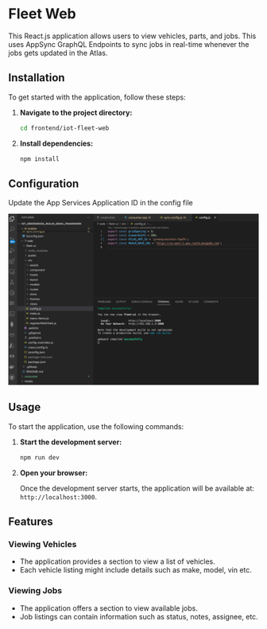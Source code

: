 # Fleet Web

This React.js application allows users to view vehicles, parts, and jobs. This uses AppSync GraphQL Endpoints to sync jobs in real-time whenever the jobs gets updated in the Atlas. 

## Installation

To get started with the application, follow these steps:

1. **Navigate to the project directory:**

    ```bash
    cd frontend/iot-fleet-web
    ```

2. **Install dependencies:**

    ```bash
    npm install
    ```

## Configuration

Update the App Services Application ID in the config file

![AppUser](../media/fleet-ui-config-update.png)

## Usage

To start the application, use the following commands:

1. **Start the development server:**

    ```bash
    npm run dev
    ```

2. **Open your browser:**

    Once the development server starts, the application will be available at: `http://localhost:3000`.

  
## Features

### Viewing Vehicles

- The application provides a section to view a list of vehicles.
- Each vehicle listing might include details such as make, model, vin etc.

### Viewing Jobs

- The application offers a section to view available jobs.
- Job listings can contain information such as status, notes, assignee, etc.
